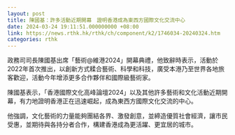 ```yaml
---
layout: post
title: 陳國基：許多活動近期開幕　證明香港成為東西方國際文化交流中心
date: 2024-03-24 19:11:51.000000000 +08:00
link: https://news.rthk.hk/rthk/ch/component/k2/1746034-20240324.htm
categories: rthk
---
```


政務司司長陳國基出席「藝術@維港2024」開幕典禮，他致辭時表示，活動於2022年首次推出，以創新方式糅合藝術、科學和科技，廣受本港乃至世界各地旅客歡迎，活動今年增添更多合作夥伴和國際級藝術家。

陳國基表示，「香港國際文化高峰論壇2024」以及其他許多藝術和文化活動近期開幕，有力地證明香港正在迅速崛起，成為東西方國際文化交流的中心。

他強調，文化藝術的力量能夠團結各界、激發創意，並締造優質社會經濟，讓市民受惠，並期待與各持分者合作，構建香港成為更活躍、更宜居的城市。
